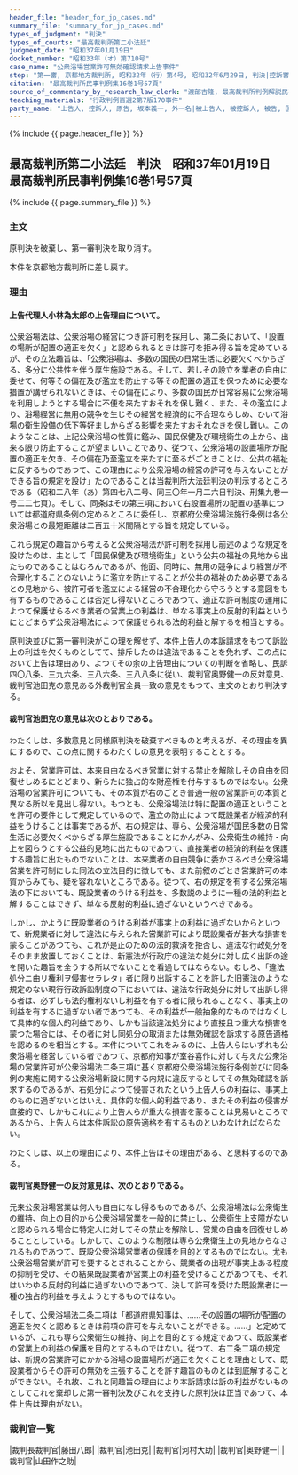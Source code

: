 ```yaml
---
header_file: "header_for_jp_cases.md"
summary_file: "summary_for_jp_cases.md"
types_of_judgment: "判決"
types_of_courts: "最高裁判所第二小法廷"
judgment_date: "昭和37年01月19日"
docket_number: "昭和33年（オ）第710号"
case_name: "公衆浴場営業許可無効確認請求上告事件"
step: "第一審, 京都地方裁判所, 昭和32年（行）第4号, 昭和32年6月29日, 判決|控訴審, 大阪高等裁判所, 昭和32年（ネ）第870号, 昭和33年4月26日, 判決"
citation: "最高裁判所民事判例集16巻1号57頁"
source_of_commentary_by_research_law_clerk: "渡部吉隆, 最高裁判所判例解説民事篇昭和37年度9頁"
teaching_materials: "行政判例百選2第7版170事件"
party_name: "上告人, 控訴人, 原告, 坂本義一, 外一名|被上告人, 被控訴人, 被告, 国, 指定代理人, 青木義人, 外一名"
---
```


{% include {{ page.header_file }}  %}

## 最高裁判所第二小法廷　判決　昭和37年01月19日　最高裁判所民事判例集16巻1号57頁

{% include {{ page.summary_file }}  %}








### 主文


原判決を破棄し、第一審判決を取り消す。

本件を京都地方裁判所に差し戻す。





### 理由


#### 上告代理人小林為太郎の上告理由について。

公衆浴場法は、公衆浴場の経営につき許可制を採用し、第二条において、「設置の場所が配置の適正を欠く」と認められるときは許可を拒み得る旨を定めているが、その立法趣旨は、「公衆浴場は、多数の国民の日常生活に必要欠くべからざる、多分に公共性を伴う厚生施設である。そして、若しその設立を業者の自由に委せて、何等その偏在及び濫立を防止する等その配置の適正を保つために必要な措置が講ぜられないときは、その偏在により、多数の国民が日常容易に公衆浴場を利用しようとする場合に不便を来たすおそれを保し難く、また、その濫立により、浴場経営に無用の競争を生じその経営を経済的に不合理ならしめ、ひいて浴場の衛生設備の低下等好ましからざる影響を来たすおそれなきを保し難い。このようなことは、上記公衆浴場の性質に鑑み、国民保健及び環境衛生の上から、出来る限り防止することが望ましいことであり、従つて、公衆浴場の設置場所が配置の適正を欠き、その偏在乃至濫立を来たすに至るがごときことは、公共の福祉に反するものであつて、この理由により公衆浴場の経営の許可を与えないことができる旨の規定を設け」たのであることは当裁判所大法廷判決の判示するところである（昭和二八年（あ）第四七八二号、同三〇年一月二六日判決、刑集九巻一号二二七頁）。そして、同条はその第三項において右設置場所の配置の基準については都道府県条例の定めるところに委任し、京都府公衆浴場法施行条例は各公衆浴場との最短距離は二百五十米間隔とする旨を規定している。

これら規定の趣旨から考えると公衆浴場法が許可制を採用し前述のような規定を設けたのは、主として「国民保健及び環境衛生」という公共の福祉の見地から出たものであることはむろんであるが、他面、同時に、無用の競争により経営が不合理化することのないように濫立を防止することが公共の福祉のため必要であるとの見地から、被許可者を濫立による経営の不合理化から守ろうとする意図をも有するものであることは否定し得ないところであつて、適正な許可制度の運用によつて保護せらるべき業者の営業上の利益は、単なる事実上の反射的利益というにとどまらず公衆浴場法によつて保護せられる法的利益と解するを相当とする。

原判決並びに第一審判決がこの理を解せず、本件上告人の本訴請求をもつて訴訟上の利益を欠くものとしてて、排斥したのは違法であることを免れず、この点において上告は理由あり、よつてその余の上告理由についての判断を省略し、民訴四〇八条、三九六条、三八六条、三八八条に従い、裁判官奥野健一の反対意見、裁判官池田克の意見ある外裁判官全員一致の意見をもつて、主文のとおり判決する。

#### 裁判官池田克の意見は次のとおりである。

わたくしは、多数意見と同様原判決を破棄すべきものと考えるが、その理由を異にするので、この点に関するわたくしの意見を表明することとする。

およそ、営業許可は、本来自由なるべき営業に対する禁止を解除しその自由を回復せしめるにとどまり、新らたに独占的な財産権を付与するものではない。公衆浴場の営業許可についても、その本質が右のごとき普通一般の営業許可の本質と異なる所以を見出し得ない。もつとも、公衆浴場法は特に配置の適正ということを許可の要件として規定しているので、濫立の防止によつて既設業者が経済的利益をうけることは事実であるが、右の規定は、専ら、公衆浴場が国民多数の日常生活に必要欠くべからざる厚生施設であることにかんがみ、公衆衛生の維持・向上を図らうとする公益的見地に出たものであつて、直接業者の経済的利益を保護する趣旨に出たものでないことは、本来業者の自由競争に委かさるべき公衆浴場営業を許可制にした同法の立法目的に徴しても、また前叙のごとき営業許可の本質からみても、疑を容れないところである。従つて、右の規定を有する公衆浴場法の下においても、既設業者のうける利益を、多数説のように一種の法的利益と解することはできず、単なる反射的利益に過ぎないというべきである。

しかし、かように既設業者のうける利益が事実上の利益に過ぎないからといつて、新規業者に対して違法に与えられた営業許可により既設業者が甚大な損害を蒙ることがあつても、これが是正のための法的救済を拒否し、違法な行政処分をそのまま放置しておくことは、新憲法が行政庁の違法な処分に対し広く出訴の途を開いた趣旨を全うする所以でないことを看過してはならない。むしろ、「違法処分ニ由リ権利ヲ侵害セラレタ」者に限り出訴することを許した旧憲法のような規定のない現行行政訴訟制度の下においては、違法な行政処分に対して出訴し得る者は、必ずしも法的権利ないし利益を有する者に限られることなく、事実上の利益を有するに過ぎない者であつても、その利益が一般抽象的なものではなくして具体的な個人的利益であり、しかも当該違法処分により直接且つ重大な損害を蒙つた場合には、その者に対し同処分の取消または無効確認を訴求する原告適格を認めるのを相当とする。本件についてこれをみるのに、上告人らはいずれも公衆浴場を経営している者であつて、京都府知事が室谷喜作に対して与えた公衆浴場の営業許可が公衆浴場法二条三項に基く京都府公衆浴場法施行条例並びに同条例の実施に関する公衆浴場新設に関する内規に違反するとしてその無効確認を訴求するのであるが、右処分によつて侵害されたという上告人らの利益は、事実上のものに過ぎないとはいえ、具体的な個人的利益であり、またその利益の侵害が直接的で、しかもこれにより上告人らが重大な損害を蒙ることは見易いところであるから、上告人らは本件訴訟の原告適格を有するものといわなければならない。

わたくしは、以上の理由により、本件上告はその理由がある、と思料するのである。

#### 裁判官奥野健一の反対意見は、次のとおりである。

元来公衆浴場営業は何人も自由になし得るものであるが、公衆浴場法は公衆衛生の維持、向上の目的から公衆浴場営業を一般的に禁止し、公衆衛生上支障がないと認められる場合に特定人に対してその禁止を解除し、営業の自由を回復せしめることとしている。しかして、このような制限は専ら公衆衛生上の見地からなされるものであつて、既設公衆浴場営業者の保護を目的とするものではない。尤も公衆浴場営業が許可を要するとされることから、競業者の出現が事実上ある程度の抑制を受け、その結果既設業者が営業上の利益を受けることがあつても、それはいわゆる反射的利益に過ぎないのであつて、決して許可を受けた既設業者に一種の独占的利益を与えようとするものではない。

そして、公衆浴場法二条二項は「都道府県知事は、……その設置の場所が配置の適正を欠くと認めるときは前項の許可を与えないことができる。……」と定めているが、これも専ら公衆衛生の維持、向上を目的とする規定であつて、既設業者の営業上の利益の保護を目的とするものではない。従つて、右二条二項の規定は、新規の営業許可にかかる浴場の設置場所が適正を欠くことを理由として、既設業者からその許可の無効を主張することを許す趣旨のものとは到底解することができない。それ故、これと同趣旨の理由により本訴請求は訴の利益がないものとしてこれを棄却した第一審判決及びこれを支持した原判決は正当であつて、本件上告は理由がない。

### 裁判官一覧

|裁判長裁判官|藤田八郎|
|裁判官|池田克|
|裁判官|河村大助|
|裁判官|奥野健一|
|裁判官|山田作之助|



